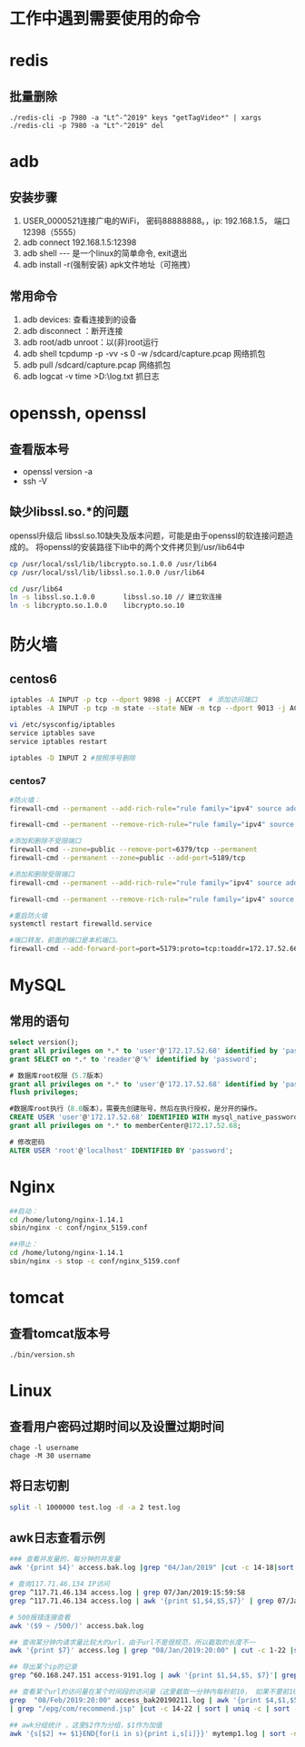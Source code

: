 # 工作中遇到需要使用的命令

# redis
## 批量删除
```
./redis-cli -p 7980 -a "Lt^-^2019" keys "getTagVideo*" | xargs ./redis-cli -p 7980 -a "Lt^-^2019" del
```

# adb
## 安装步骤
1. USER_0000521连接广电的WiFi， 密码88888888。，ip: 192.168.1.5， 端口12398（5555）
2. adb connect 192.168.1.5:12398
3. adb shell --- 是一个linux的简单命令, exit退出
4. adb install -r(强制安装) apk文件地址（可拖拽）

## 常用命令
1. adb devices: 查看连接到的设备
2. adb disconnect <device-ip-address>：断开连接
3. adb root/adb unroot：以(非)root运行
4. adb shell tcpdump -p -vv -s 0 -w /sdcard/capture.pcap 网络抓包
5. adb pull /sdcard/capture.pcap 网络抓包
6. adb logcat -v time >D:\log.txt 抓日志

# openssh, openssl
## 查看版本号
- openssl version -a
- ssh -V

## 缺少libssl.so.*的问题
openssl升级后 libssl.so.10缺失及版本问题，可能是由于openssl的软连接问题造成的。
将openssl的安装路径下lib中的两个文件拷贝到/usr/lib64中
```bash
cp /usr/local/ssl/lib/libcrypto.so.1.0.0 /usr/lib64
cp /usr/local/ssl/lib/libssl.so.1.0.0 /usr/lib64

cd /usr/lib64
ln -s libssl.so.1.0.0       libssl.so.10 // 建立软连接
ln -s libcrypto.so.1.0.0    libcrypto.so.10
```

# 防火墙
## centos6
```bash
iptables -A INPUT -p tcp --dport 9898 -j ACCEPT  # 添加访问端口
iptables -A INPUT -p tcp -m state --state NEW -m tcp --dport 9013 -j ACCEPT  # 添加访问端口

vi /etc/sysconfig/iptables
service iptables save
service iptables restart

iptables -D INPUT 2 #按照序号删除
```

### centos7

```bash
#防火墙：
firewall-cmd --permanent --add-rich-rule="rule family="ipv4" source address="172.17.52.67" port protocol="tcp" port="6379" accept"

firewall-cmd --permanent --remove-rich-rule="rule family="ipv4" source address="172.17.52.66" port protocol="tcp" port="5189" accept"

#添加和删除不受限端口
firewall-cmd --zone=public --remove-port=6379/tcp --permanent
firewall-cmd --permanent --zone=public --add-port=5189/tcp

#添加和删除受限端口 
firewall-cmd --permanent --add-rich-rule="rule family="ipv4" source address="61.191.46.158" port protocol="tcp" port="9090" accept"

firewall-cmd --permanent --remove-rich-rule="rule family="ipv4" source address="172.17.52.66" port protocol="tcp" port="5189" accept"

#重启防火墙
systemctl restart firewalld.service 

#端口转发，前面的端口是本机端口。
firewall-cmd --add-forward-port=port=5179:proto=tcp:toaddr=172.17.52.66:toport=9191 --permanent
```



# MySQL

## 常用的语句
```sql
select version();
grant all privileges on *.* to 'user'@'172.17.52.68' identified by 'password';
grant SELECT on *.* to 'reader'@'%' identified by 'password';

# 数据库root权限（5.7版本）
grant all privileges on *.* to 'user'@'172.17.52.68' identified by 'password';
flush privileges;

#数据库root执行（8.0版本），需要先创建账号，然后在执行授权，是分开的操作。
CREATE USER 'user'@'172.17.52.68' IDENTIFIED WITH mysql_native_password BY 'password';
grant all privileges on *.* to memberCenter@172.17.52.68;

# 修改密码
ALTER USER 'root'@'localhost' IDENTIFIED BY 'password';
```


# Nginx
 ```bash
##启动：
cd /home/lutong/nginx-1.14.1
sbin/nginx -c conf/nginx_5159.conf

##停止：
cd /home/lutong/nginx-1.14.1
sbin/nginx -s stop -c conf/nginx_5159.conf 
 ```

# tomcat
## 查看tomcat版本号
```shell
./bin/version.sh
```

# Linux
## 查看用户密码过期时间以及设置过期时间
```shell
chage -l username
chage -M 30 username
```

## 将日志切割
```bash
split -l 1000000 test.log -d -a 2 test.log
```

## awk日志查看示例

```bash
### 查看并发量的，每分钟的并发量
awk '{print $4}' access.bak.log |grep "04/Jan/2019" |cut -c 14-18|sort|uniq -c|sort -nr|head -n 100

# 查询117.71.46.134 IP访问
grep ^117.71.46.134 access.log | grep 07/Jan/2019:15:59:58
grep ^117.71.46.134 access.log | awk '{print $1,$4,$5,$7}' | grep 07/Jan/2019:15:59:58

# 500报错连接查看
awk '($9 ~ /500/)' access.bak.log

## 查询某分钟内请求量比较大的url，由于url不是很规范，所以截取的长度不一
awk '{print $7}' access.log | grep "08/Jan/2019:20:00" | cut -c 1-22 |sort|uniq -c|sort -n -r -k 1

## 导出某个ip的记录
grep ^60.168.247.151 access-9191.log | awk '{print $1,$4,$5, $7}'| grep 13/Jan/2019 > export.txt

## 查看某个url的访问量在某个时间段的访问量（这里截取一分钟内每秒前10， 如果不要前10，可以用-E 正则表达式限制时间）
grep  "08/Feb/2019:20:00" access_bak20190211.log | awk '{print $4,$1,$5, $7}' 
| grep "/epg/com/recommend.jsp" |cut -c 14-22 | sort | uniq -c | sort -nr | head -n 10 | awk '{sum+=$1}END{print sum}'

## awk分组统计 ，这里$2作为分组，$1作为加值
awk '{s[$2] += $1}END{for(i in s){print i,s[i]}}' mytemp1.log | sort -nr -k 2
```



